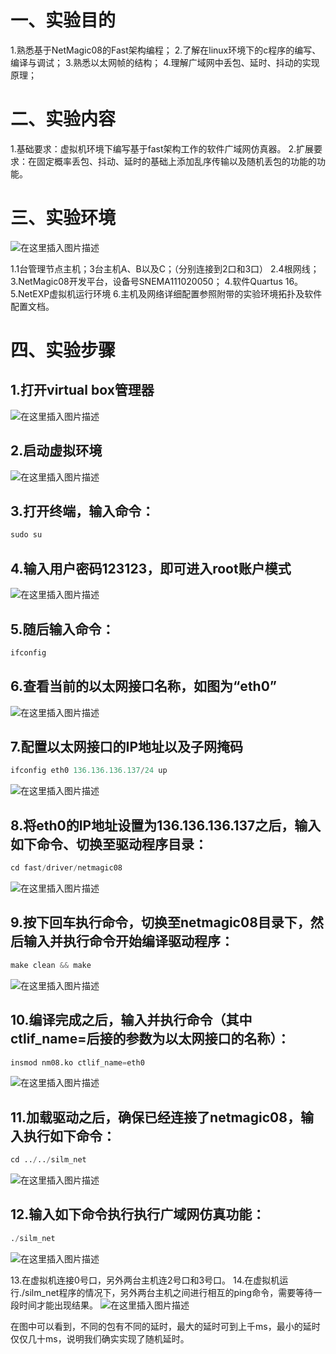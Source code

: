 # 一、实验目的

1.熟悉基于NetMagic08的Fast架构编程；
2.了解在linux环境下的c程序的编写、编译与调试；
3.熟悉以太网帧的结构；
4.理解广域网中丢包、延时、抖动的实现原理；

# 二、实验内容

1.基础要求：虚拟机环境下编写基于fast架构工作的软件广域网仿真器。
2.扩展要求：在固定概率丢包、抖动、延时的基础上添加乱序传输以及随机丢包的功能的功能。

# 三、实验环境
![在这里插入图片描述](https://img-blog.csdnimg.cn/20201208165843211.png)

 
1.1台管理节点主机；3台主机A、B以及C；（分别连接到2口和3口）
2.4根网线；
3.NetMagic08开发平台，设备号SNEMA111020050；
4.软件Quartus 16。
5.NetEXP虚拟机运行环境
6.主机及网络详细配置参照附带的实验环境拓扑及软件配置文档。

# 四、实验步骤

## 1.打开virtual box管理器
![在这里插入图片描述](https://img-blog.csdnimg.cn/20201208165855731.png?x-oss-process=image/watermark,type_ZmFuZ3poZW5naGVpdGk,shadow_10,text_aHR0cHM6Ly9ibG9nLmNzZG4ubmV0L3FxXzQwODUxNzQ0,size_16,color_FFFFFF,t_70)

## 2.启动虚拟环境
![在这里插入图片描述](https://img-blog.csdnimg.cn/202012081659010.png?x-oss-process=image/watermark,type_ZmFuZ3poZW5naGVpdGk,shadow_10,text_aHR0cHM6Ly9ibG9nLmNzZG4ubmV0L3FxXzQwODUxNzQ0,size_16,color_FFFFFF,t_70)

## 3.打开终端，输入命令：

```python
sudo su
```

## 4.输入用户密码123123，即可进入root账户模式
![在这里插入图片描述](https://img-blog.csdnimg.cn/20201208165918269.png?x-oss-process=image/watermark,type_ZmFuZ3poZW5naGVpdGk,shadow_10,text_aHR0cHM6Ly9ibG9nLmNzZG4ubmV0L3FxXzQwODUxNzQ0,size_16,color_FFFFFF,t_70)

## 5.随后输入命令：

```python
ifconfig
```

## 6.查看当前的以太网接口名称，如图为“eth0”
![在这里插入图片描述](https://img-blog.csdnimg.cn/2020120816593110.png?x-oss-process=image/watermark,type_ZmFuZ3poZW5naGVpdGk,shadow_10,text_aHR0cHM6Ly9ibG9nLmNzZG4ubmV0L3FxXzQwODUxNzQ0,size_16,color_FFFFFF,t_70)

## 7.配置以太网接口的IP地址以及子网掩码

```python
ifconfig eth0 136.136.136.137/24 up
```
![在这里插入图片描述](https://img-blog.csdnimg.cn/20201208170023620.png?x-oss-process=image/watermark,type_ZmFuZ3poZW5naGVpdGk,shadow_10,text_aHR0cHM6Ly9ibG9nLmNzZG4ubmV0L3FxXzQwODUxNzQ0,size_16,color_FFFFFF,t_70)

## 8.将eth0的IP地址设置为136.136.136.137之后，输入如下命令、切换至驱动程序目录：

```python
cd fast/driver/netmagic08
```
![在这里插入图片描述](https://img-blog.csdnimg.cn/20201208170035511.png?x-oss-process=image/watermark,type_ZmFuZ3poZW5naGVpdGk,shadow_10,text_aHR0cHM6Ly9ibG9nLmNzZG4ubmV0L3FxXzQwODUxNzQ0,size_16,color_FFFFFF,t_70)

## 9.按下回车执行命令，切换至netmagic08目录下，然后输入并执行命令开始编译驱动程序：

```python
make clean && make
```
![在这里插入图片描述](https://img-blog.csdnimg.cn/20201208170047195.png?x-oss-process=image/watermark,type_ZmFuZ3poZW5naGVpdGk,shadow_10,text_aHR0cHM6Ly9ibG9nLmNzZG4ubmV0L3FxXzQwODUxNzQ0,size_16,color_FFFFFF,t_70)

## 10.编译完成之后，输入并执行命令（其中ctlif_name=后接的参数为以太网接口的名称）：

```python
insmod nm08.ko ctlif_name=eth0
```
![在这里插入图片描述](https://img-blog.csdnimg.cn/20201208170059743.png?x-oss-process=image/watermark,type_ZmFuZ3poZW5naGVpdGk,shadow_10,text_aHR0cHM6Ly9ibG9nLmNzZG4ubmV0L3FxXzQwODUxNzQ0,size_16,color_FFFFFF,t_70)

## 11.加载驱动之后，确保已经连接了netmagic08，输入执行如下命令：

```python
cd ../../silm_net
```
![在这里插入图片描述](https://img-blog.csdnimg.cn/20201208170109773.png?x-oss-process=image/watermark,type_ZmFuZ3poZW5naGVpdGk,shadow_10,text_aHR0cHM6Ly9ibG9nLmNzZG4ubmV0L3FxXzQwODUxNzQ0,size_16,color_FFFFFF,t_70)

## 12.输入如下命令执行执行广域网仿真功能：

```python
./silm_net
```
![在这里插入图片描述](https://img-blog.csdnimg.cn/20201208170118632.png?x-oss-process=image/watermark,type_ZmFuZ3poZW5naGVpdGk,shadow_10,text_aHR0cHM6Ly9ibG9nLmNzZG4ubmV0L3FxXzQwODUxNzQ0,size_16,color_FFFFFF,t_70)

13.在虚拟机连接0号口，另外两台主机连2号口和3号口。
14.在虚拟机运行./silm_net程序的情况下，另外两台主机之间进行相互的ping命令，需要等待一段时间才能出现结果。
![在这里插入图片描述](https://img-blog.csdnimg.cn/20201208170123538.png?x-oss-process=image/watermark,type_ZmFuZ3poZW5naGVpdGk,shadow_10,text_aHR0cHM6Ly9ibG9nLmNzZG4ubmV0L3FxXzQwODUxNzQ0,size_16,color_FFFFFF,t_70)

在图中可以看到，不同的包有不同的延时，最大的延时可到上千ms，最小的延时仅仅几十ms，说明我们确实实现了随机延时。